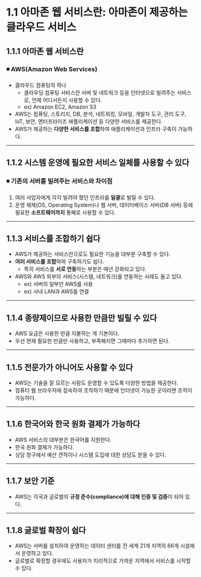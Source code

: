 # 1.1 아마존 웹 서비스란: 아마존이 제공하는 클라우드 서비스

## 1.1.1 아마존 웹 서비스란

### ◾ AWS(Amazon Web Services)
- 클라우드 컴퓨팅의 하나
  - 클라우딩 컴퓨팅 서비스란 서버 및 네트워크 등을 인터넷으로 빌려주는 서비스로, 언제 어디서든지 사용할 수 있다.
  - ex) Amazon EC2, Amazon S3
- AWS는 컴퓨팅, 스토리지, DB, 분석, 네트워킹, 모바일, 개발자 도구, 관리 도구, IoT, 보안, 엔터프라이즈 애플리케이션 등 다양한 서비스를 제공한다.
- AWS가 제공하는 **다양한 서비스를 조합**하여 애플리케이션과 인프라 구축이 가능하다.

<hr/>

## 1.1.2 시스템 운영에 필요한 서비스 일체를 사용할 수 있다

### ◾ 기존의 서버를 빌려주는 서비스와 차이점
1. 여러 사업자에게 각각 빌려야 했던 인프라를 **일괄**로 빌릴 수 있다.
2. 운영 체제(OS, Operating System)나 웹 서버, 데이터베이스 서버(DB 서버) 등에 필요한 **소프트웨어까지** 통째로 사용할 수 있다.

<hr/>

## 1.1.3 서비스를 조합하기 쉽다
- AWS가 제공하는 서비스만으로도 필요한 기능을 대부분 구축할 수 있다.
- **여러 서비스를 조합**하여 구축하기도 쉽다.
  - 특히 서비스를 **서로 연동**하는 부분은 매년 강화되고 있다.
- AWS와 AWS 외부의 서비스(시스템, 네트워크)를 연동하는 사례도 들고 있다.
  - ex) 서버의 일부만 AWS를 사용
  - ex) 사내 LAN과 AWS를 연결

<hr/>

## 1.1.4 종량제이므로 사용한 만큼만 빌릴 수 있다
- AWS 요금은 사용한 만큼 지불하는 게 기본이다.
- 우선 현재 필요한 만큼만 사용하고, 부족해지면 그때마다 추가하면 된다.

<hr/>

## 1.1.5 전문가가 아니어도 사용할 수 있다
- AWS는 기술을 잘 모르는 사람도 운영할 수 있도록 다양한 방법을 제공한다.
- 컴퓨터 웹 브라우저에 접속하여 조작하기 때문에 인터넷이 가능한 곳이라면 조작이 가능하다.

<hr/>

## 1.1.6 한국어와 한국 원화 결제가 가능하다
- AWS 서비스의 대부분은 한국어를 지원한다.
- 한국 원화 결제가 가능하다.
- 상담 창구에서 예산 견적이나 시스템 도입에 대한 상담도 받을 수 있다.

<hr/>

## 1.1.7 보안 기준
- AWS는 각국과 글로벌의 **규정 준수(compliance)에 대해 인증 및 검증**이 되어 있다.

<hr/>

## 1.1.8 글로벌 확장이 쉽다
- AWS는 서버를 설치하여 운영하는 데이터 센터를 전 세계 21개 지역의 66개 시설에서 운영하고 있다.
- 글로벌로 확장할 경우에도 사용자가 지리적으로 가까운 지역에서 서비스를 시작할 수 있다.

